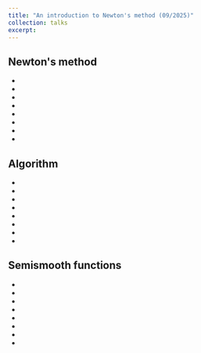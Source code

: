 ```yaml
---
title: "An introduction to Newton's method (09/2025)"
collection: talks
excerpt: 
---
```


## Newton's method

-
-
-
-
-
-
-
-

## Algorithm

-
-
-
-
-
-
-
-

## Semismooth functions

-
-
-
-
-
-
-
-